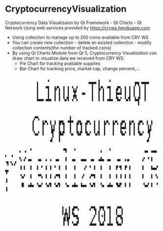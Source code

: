 # CryptocurrencyVisualization
Cryptocurrency Data Visualizaion by Qt Framework - Qt Charts - Qt Network
Using web services provided by https://cryws.herokuapp.com
 - Using collection to manage up to 200 coins available from CRY WS 
 - You can create new collection - delete an existed collection - modify collection contents(the number of tracked coins)
 - By using Qt Charts Module from Qt 5, Cryptocurrency Visualization can draw chart to visualize data we received from CRY WS:
	+ Pie Chart for tracking available supplies
	+ Bar Chart for tracking price, market cap, change percent,...

```                                                                  

              ▗    ▝                  ▄▄▄▖▐    ▝           ▄▄ ▄▄▄▖
              ▐   ▗▄  ▗▗▖ ▗ ▗ ▗ ▗      ▐  ▐▗▖ ▗▄   ▄▖ ▗ ▗ ▗▘▝▖ ▐  
              ▐    ▐  ▐▘▐ ▐ ▐  ▙▌      ▐  ▐▘▐  ▐  ▐▘▐ ▐ ▐ ▐  ▌ ▐  
              ▐    ▐  ▐ ▐ ▐ ▐  ▟▖  ▀▘  ▐  ▐ ▐  ▐  ▐▀▀ ▐ ▐ ▐  ▌ ▐  
              ▐▄▄▖▗▟▄ ▐ ▐ ▝▄▜ ▗▘▚      ▐  ▐ ▐ ▗▟▄ ▝▙▞ ▝▄▜  ▙▟▘ ▐  
                                                            ▐     
                                                                  
                                                                    
             ▗▄              ▗                                      
            ▗▘ ▘ ▖▄ ▗ ▗ ▗▄▖ ▗▟▄  ▄▖  ▄▖ ▗ ▗  ▖▄  ▖▄  ▄▖ ▗▗▖  ▄▖ ▗ ▗ 
            ▐    ▛ ▘▝▖▞ ▐▘▜  ▐  ▐▘▜ ▐▘▝ ▐ ▐  ▛ ▘ ▛ ▘▐▘▐ ▐▘▐ ▐▘▝ ▝▖▞ 
            ▐    ▌   ▙▌ ▐ ▐  ▐  ▐ ▐ ▐   ▐ ▐  ▌   ▌  ▐▀▀ ▐ ▐ ▐    ▙▌ 
             ▚▄▘ ▌   ▜  ▐▙▛  ▝▄ ▝▙▛ ▝▙▞ ▝▄▜  ▌   ▌  ▝▙▞ ▐ ▐ ▝▙▞  ▜  
                     ▞  ▐                                        ▞  
                    ▝▘  ▝                                       ▝▘  
                                                                          
      ▗  ▖ ▝              ▝▜   ▝           ▗   ▝               ▗▄ ▗▄▄ ▖  ▖
      ▝▖▗▘▗▄   ▄▖ ▗ ▗  ▄▖  ▐  ▗▄  ▗▄▄  ▄▖ ▗▟▄ ▗▄   ▄▖ ▗▗▖     ▗▘ ▘▐ ▝▌▝▖▞ 
       ▌▐  ▐  ▐ ▝ ▐ ▐ ▝ ▐  ▐   ▐    ▞ ▝ ▐  ▐   ▐  ▐▘▜ ▐▘▐     ▐   ▐▄▄▘ ▜▘ 
       ▚▞  ▐   ▀▚ ▐ ▐ ▗▀▜  ▐   ▐   ▞  ▗▀▜  ▐   ▐  ▐ ▐ ▐ ▐     ▐   ▐ ▝▖ ▐  
       ▐▌ ▗▟▄ ▝▄▞ ▝▄▜ ▝▄▜  ▝▄ ▗▟▄ ▐▄▄ ▝▄▜  ▝▄ ▗▟▄ ▝▙▛ ▐ ▐      ▚▄▘▐  ▘ ▐  
                                                                          
                                                                          
                                                      
                          ▖  ▖ ▄▄      ▄▄  ▄▄ ▗▄   ▄▄ 
                          ▌▐ ▌▐▘ ▘    ▝ ▝▌▗▘▝▖ ▐  ▐  ▌
                          ▘▛▌▌▝▙▄       ▗▘▐ ▖▌ ▐  ▝▄▄▘
                          ▐▌█▘  ▝▌     ▗▘ ▐  ▌ ▐  ▐ ▝▌
                          ▐ ▐ ▝▄▟▘    ▗▙▄▖ ▙▟ ▗▟▄ ▝▙▄▘
                                                      
                                                      
```
